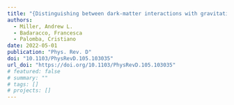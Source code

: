 ```yaml
---
title: "{Distinguishing between dark-matter interactions with gravitational-wave detectors}"
authors:
  - Miller, Andrew L.
  - Badaracco, Francesca
  - Palomba, Cristiano
date: 2022-05-01
publication: "Phys. Rev. D"
doi: "10.1103/PhysRevD.105.103035"
url_doi: "https://doi.org/10.1103/PhysRevD.105.103035"
# featured: false
# summary: ""
# tags: []
# projects: []
---
```

